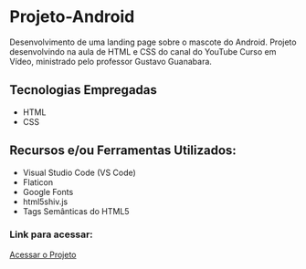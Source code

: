 # Projeto-Android

<p>Desenvolvimento de uma landing page sobre o mascote do Android. Projeto desenvolvindo na aula de HTML e CSS do canal do YouTube Curso em Vídeo, ministrado pelo professor Gustavo Guanabara.</p>

## Tecnologias Empregadas
- HTML
- CSS

## Recursos e/ou Ferramentas Utilizados:
- Visual Studio Code (VS Code)
- Flaticon
- Google Fonts
- html5shiv.js
- Tags Semânticas do HTML5

### Link para acessar:

[Acessar o Projeto](https://fernandosantos0.github.io/Projeto-Android//)
